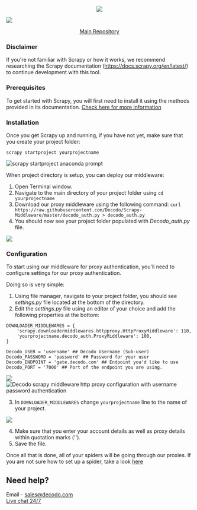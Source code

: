 <p align="center">
<a href="https://dashboard.decodo.com/?page=residential-proxies&utm_source=socialorganic&utm_medium=social&utm_campaign=resi_trial_GITHUB"><img src="https://github.com/user-attachments/assets/60bb48bd-8dcc-48b2-82c9-a218e1e4449c"></a>
</p>

[![](https://dcbadge.vercel.app/api/server/Ja8dqKgvbZ)](https://discord.gg/Ja8dqKgvbZ)

<p align="center">
    <a href="https://github.com/Decodo/Decodo"> Main Repository </a>
</p>

### Disclaimer

If you're not familiar with Scrapy or how it works, we recommend researching the Scrapy documentation (https://docs.scrapy.org/en/latest/) to continue development with this tool.

### Prerequisites

To get started with Scrapy, you will first need to install it using the methods provided in its documentation. [Check here for more information](https://docs.scrapy.org/en/latest/intro/install.html)

### Installation

Once you get Scrapy up and running, if you have not yet, make sure that you create your project folder:

```
scrapy startproject yourprojectname
```

<img src="https://i.imgur.com/smbyhNw.png" alt="scrapy startproject anaconda prompt">

When project directory is setup, you can deploy our middleware:

1. Open Terminal window.
2. Navigate to the main directory of your project folder using `cd yourprojectname`
3. Download our proxy middleware using the following command: `curl https://raw.githubusercontent.com/Decodo/Scrapy-Middleware/master/decodo_auth.py > decodo_auth.py`
4. You should now see your project folder populated with *Decodo_auth.py* file.
<img src="https://file2.api.drift.com/drift-prod-file-uploads/94bb%2F94bb73fc522c281e170a6cc81a077ab5/3.png?mimeType=image%2Fpng">

### Configuration

To start using our middleware for proxy authentication, you'll need to configure settings for our proxy authentication.

Doing so is very simple:

1. Using file manager, navigate to your project folder, you should see *settings.py* file located at the bottom of the directory.
2. Edit the *settings.py* file using an editor of your choice and add the following properties at the bottom:
```
DOWNLOADER_MIDDLEWARES = {
    'scrapy.downloadermiddlewares.httpproxy.HttpProxyMiddleware': 110,
    'yourprojectname.decodo_auth.ProxyMiddleware': 100,
}

Decodo_USER = 'username' ## Decodo Username (Sub-user)
Decodo_PASSWORD = 'password' ## Password for your user
Decodo_ENDPOINT = 'gate.decodo.com' ## Endpoint you'd like to use
Decodo_PORT = '7000' ## Port of the endpoint you are using.
```
<img src="https://file2.api.drift.com/drift-prod-file-uploads/b7b3%2Fb7b36a1e9a1556fb7b361ed17144159a/4.png?mimeType=image%2Fpng">
<img src="https://file2.api.drift.com/drift-prod-file-uploads/348f%2F348f7143ae28ad224fa3a46c2dc7716e/5.png?mimeType=image%2Fpng" alt="Decodo scrapy middleware http proxy configuration with username password authentication">

3. In `DOWNLOADER_MIDDLEWARES` change `yourprojectname` line to the name of your project.

<img src="https://file2.api.drift.com/drift-prod-file-uploads/87d4%2F87d428d4f2d47e29f3e986e109005d26/6.png?mimeType=image%2Fpng">

4. Make sure that you enter your account details as well as proxy details within quotation marks (''). 
5. Save the file.

Once all that is done, all of your spiders will be going through our proxies. If you are not sure how to set up a spider, take a look [here](https://docs.scrapy.org/en/latest/intro/tutorial.html#our-first-spider)

## Need help?
Email - sales@decodo.com
<br><a href="https://decodo.com">Live chat 24/7</a>

